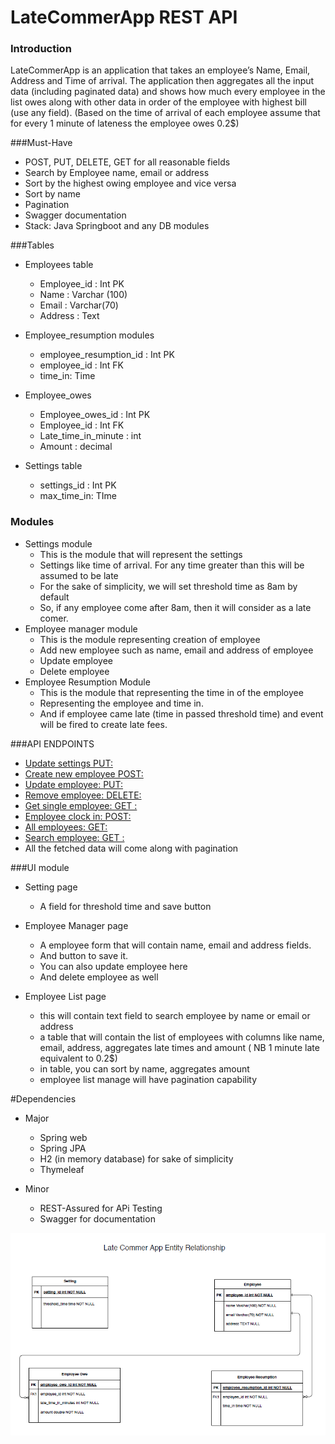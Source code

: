 # LateCommerApp REST API

### Introduction
LateCommerApp is an application that takes an employee’s Name, Email, Address and Time of arrival. The application then aggregates all the input data (including paginated data) and shows how much every employee in the list owes along with other data in order of the employee with highest bill (use any field).
(Based on the time of arrival of each employee assume that for every 1 minute of lateness the employee owes 0.2$)

###Must-Have

*   POST, PUT, DELETE, GET for all reasonable fields
*   Search by Employee name, email or address
*   Sort by the highest owing employee and vice versa
*   Sort by name
*   Pagination
*   Swagger documentation
*   Stack: Java Springboot and any DB modules


###Tables
*   Employees table
    *   Employee_id : Int PK
    *   Name : Varchar (100)
    *   Email : Varchar(70)
    *   Address : Text

*   Employee_resumption modules
    *   employee_resumption_id : Int PK
    *   employee_id : Int FK
    *   time_in: Time

*   Employee_owes
    *   Employee_owes_id : Int PK
    *   Employee_id : Int FK
    *   Late_time_in_minute : int
    *   Amount : decimal
*   Settings table
    *   settings_id : Int PK
    *   max_time_in: TIme
    

### Modules
*   Settings module
    *   This is the module that will represent the settings
    *   Settings like time of arrival. For any time greater than this will be assumed to be late
    *   For the sake of simplicity, we will set threshold time as 8am by default
    *   So, if any employee come after 8am, then it will consider as a late comer.
*   Employee manager module
    *   This is the module representing creation of employee
    *   Add new employee such as name, email and address of employee
    *   Update employee
    *   Delete employee
*   Employee Resumption Module
    *   This is the module that representing the time in of the employee
    *   Representing the employee and time in.
    *   And if employee came late (time in passed threshold time) and event will be fired to create late fees.

###API ENDPOINTS
*   [Update settings PUT:](http://localhost:8085/latecomer/v1/settings)
*   [Create new employee POST:](http://localhost:8085/latecomer/v1/employees)
*   [Update employee: PUT:](http://localhost:8085/latecomer/v1/employees/{id})
*   [Remove employee: DELETE:](http://localhost:8085/latecomer/v1/employees/{id})
*   [Get single employee: GET : ](http://localhost:8085/latecomer/v1/employees/{id})
*   [Employee clock in: POST: ](http://localhost:8085/latecomer/v1/employee/{id}/resumptions/)
*   [All employees: GET: ](http://localhost:8085/latecomer/v1/employees/reports)
*   [Search employee: GET :](http://localhost:8085/latecomer/v1/employees?search=search)
*   All the fetched data will come along with pagination


###UI module
*   Setting page
    *   A field for threshold time and save button
*   Employee Manager page
    *   A employee form that will contain name, email and address fields.
    *   And button to save it.
    *   You can also update employee here
    *   And delete employee as well

*   Employee List page
    *   this will contain text field to search employee by name or email or address
    *   a table that will contain the list of employees with columns like name, email, address, aggregates late times and amount ( NB 1 minute late equivalent to 0.2$)
    *   in table, you can sort by name, aggregates amount
    *   employee list manage will have pagination capability
    
 #Dependencies
*   Major
    *   Spring web
    *   Spring JPA
    *   H2 (in memory database) for sake of simplicity
    *   Thymeleaf
    
*   Minor
    *   REST-Assured for APi Testing
    *   Swagger for documentation



![Alt text](https://github.com/elderjames314/latecommerapp/blob/master/re2.png?raw=true "Entity Relattionship Diagram")
